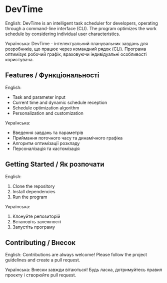 # DevTime
English: DevTime is an intelligent task scheduler for developers, operating through a command-line interface (CLI). The program optimizes the work schedule by considering individual user characteristics.

Українська: DevTime - інтелектуальний планувальник завдань для розробників, що працює через командний рядок (CLI). Програма оптимізує робочий графік, враховуючи індивідуальні особливості користувача.

## Features / Функціональності
English:
- Task and parameter input
- Current time and dynamic schedule reception
- Schedule optimization algorithm
- Personalization and customization

Українська:
- Введення завдань та параметрів
- Приймання поточного часу та динамічного графіка
- Алгоритм оптимізації розкладу
- Персоналізація та кастомізація

## Getting Started / Як розпочати
English:
1. Clone the repository
2. Install dependencies
3. Run the program

Українська:
1. Клонуйте репозиторій
2. Встановіть залежності
3. Запустіть програму

## Contributing / Внесок
English: Contributions are always welcome! Please follow the project guidelines and create a pull request.

Українська: Внески завжди вітаються! Будь ласка, дотримуйтесь правил проєкту і створюйте pull request.